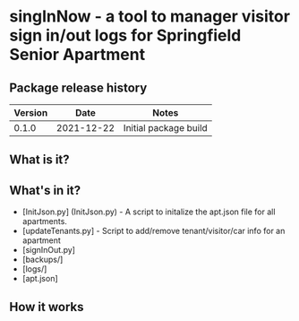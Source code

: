 # singInNow - a tool to manager visitor sign in/out logs for Springfield Senior Apartment

## Package release history

| Version | Date | Notes |
|---------|------|-------|
| 0.1.0   | 2021-12-22 | Initial package build |

## What is it?

## What's in it?

- [InitJson.py] (InitJson.py) - A script to initalize the apt.json file for all apartments.
- [updateTenants.py] - Script to add/remove tenant/visitor/car info for an apartment
- [signInOut.py]
- [backups/]
- [logs/]
- [apt.json]

## How it works
